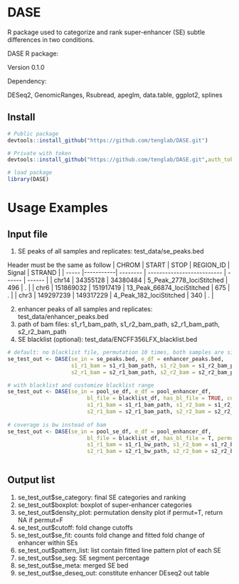 # DASE
R package used to categorize and rank super-enhancer (SE) subtle differences in two conditions.

DASE R package:

Version 0.1.0

Dependency:

DESeq2, GenomicRanges, Rsubread, apeglm, data.table, ggplot2, splines

## Install
```R
# Public package
devtools::install_github("https://github.com/tenglab/DASE.git")

# Private with token
devtools::install_github("https://github.com/tenglab/DASE.git",auth_toke="your token")

# load package
library(DASE)
```

# Usage Examples
## Input file                                                                                                 
 1. SE peaks of all samples and replicates: test_data/se_peaks.bed
 
Header must be the same as follow
| CHROM | START     | STOP      | REGION_ID                  | Signal | STRAND |
| ----- |-----------| --------  | -------------------------- | ------ | ------ |
| chr14 | 34355128  | 34380484  | 5_Peak_2778_lociStitched   | 496    | .      |
| chr6  | 151869032 | 151917419 | 13_Peak_66874_lociStitched | 675    | .      |
| chr3  | 149297239 | 149317229 | 4_Peak_182_lociStitched    | 340    | .      |


 2. enhancer peaks of all samples and replicates: test_data/enhancer_peaks.bed  
 3. path of bam files: s1_r1_bam_path, s1_r2_bam_path, s2_r1_bam_path, s2_r2_bam_path
 4. SE blacklist (optional): test_data/ENCFF356LFX_blacklist.bed                                                                                  
                                             

```R
# default: no blacklist file, permutation 10 times, both samples are single end
se_test_out <- DASE(se_in = se_peaks.bed, e_df = enhancer_peaks.bed, 
                    s1_r1_bam = s1_r1_bam_path, s1_r2_bam = s1_r2_bam_path, 
                    s2_r1_bam = s2_r1_bam_path, s2_r2_bam = s2_r2_bam_path)

# with blacklist and customize blacklist range
se_test_out <- DASE(se_in = pool_se_df, e_df = pool_enhancer_df, 
                         bl_file = blacklist_df, has_bl_file = TRUE, custom_range = c("chr1:123-12345","chr12:12345-1234567"),
                         s1_r1_bam = s1_r1_bam_path, s1_r2_bam = s1_r2_bam_path,
                         s2_r1_bam = s2_r1_bam_path, s2_r2_bam = s2_r2_bam_path)
                           
# coverage is bw instead of bam
se_test_out <- DASE(se_in = pool_se_df, e_df = pool_enhancer_df, 
                         bl_file = blacklist_df, has_bl_file = T, permut = T, data_type="bw"
                         s1_r1_bam = s1_r1_bw_path, s1_r2_bam = s1_r2_bw_path,
                         s2_r1_bam = s2_r1_bw_path, s2_r2_bam = s2_r2_bw_path)
                         

```
## Output list
 1. se_test_out$se_category: final SE categories and ranking
 2. se_test_out$boxplot: boxplot of super-enhancer categories
 3. se_test_out$density_plot: permutation density plot if permut=T, return NA if permut=F
 4. se_test_out$cutoff: fold change cutoffs
 5. se_test_out$se_fit: counts fold change and fitted fold change of enhancer within SEs 
 6. se_test_out$pattern_list: list contain fitted line pattern plot of each SE
 7. se_test_out$se_seg: SE segment percentage
 8. se_test_out$se_meta: merged SE bed
 9. se_test_out$se_deseq_out: constitute enhancer DEseq2 out table
